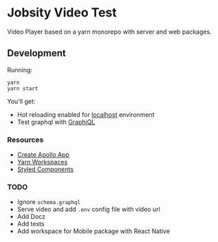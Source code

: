 # Jobsity Video Test

Video Player based on a yarn monorepo with server and web packages.

## Development

Running:

```
yarn
yarn start
```

You'll get:
* Hot reloading enabled for [localhost](http://localhost:3000) environment
* Test graphql with [GraphiQL](http://localhost:8080/graphiql)

### Resources

* [Create Apollo App](https://github.com/sysgears/create-apollo-app)
* [Yarn Workspaces](https://yarnpkg.com/blog/2017/08/02/introducing-workspaces/)
* [Styled Components](https://www.styled-components.com/)

### TODO

* Ignore `schema.graphql`
* Serve video and add `.env` config file with video url
* Add Docz
* Add tests
* Add workspace for Mobile package with React Native